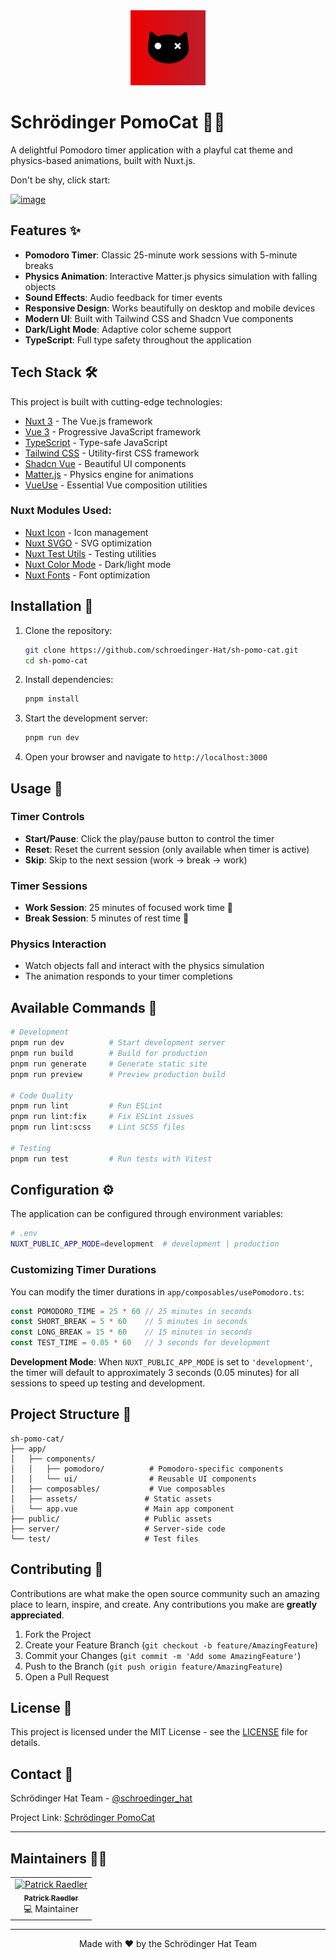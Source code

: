 <div align="center">
  <img src="app/assets/svg/sh-logo.svg" alt="Schrödinger PomoCat Logo" width="120" height="120">
</div>

# Schrödinger PomoCat 🍅😸

A delightful Pomodoro timer application with a playful cat theme and physics-based animations, built with Nuxt.js.

Don't be shy, click start:

[![image](https://github.com/user-attachments/assets/d53ed5ce-a4be-4888-b562-8ff74d144ec5)](https://pomo.schroedinger-hat.org)

## Features ✨

- **Pomodoro Timer**: Classic 25-minute work sessions with 5-minute breaks
- **Physics Animation**: Interactive Matter.js physics simulation with falling objects
- **Sound Effects**: Audio feedback for timer events
- **Responsive Design**: Works beautifully on desktop and mobile devices
- **Modern UI**: Built with Tailwind CSS and Shadcn Vue components
- **Dark/Light Mode**: Adaptive color scheme support
- **TypeScript**: Full type safety throughout the application

## Tech Stack 🛠️

This project is built with cutting-edge technologies:

- [Nuxt 3](https://nuxt.com/) - The Vue.js framework
- [Vue 3](https://vuejs.org/) - Progressive JavaScript framework
- [TypeScript](https://www.typescriptlang.org/) - Type-safe JavaScript
- [Tailwind CSS](https://tailwindcss.com/) - Utility-first CSS framework
- [Shadcn Vue](https://www.shadcn-vue.com/) - Beautiful UI components
- [Matter.js](https://brm.io/matter-js/) - Physics engine for animations
- [VueUse](https://vueuse.org/) - Essential Vue composition utilities

### Nuxt Modules Used:
- [Nuxt Icon](https://nuxt.com/modules/icon) - Icon management
- [Nuxt SVGO](https://nuxt.com/modules/nuxt-svgo) - SVG optimization
- [Nuxt Test Utils](https://github.com/nuxt/test-utils) - Testing utilities
- [Nuxt Color Mode](https://color-mode.nuxtjs.org/) - Dark/light mode
- [Nuxt Fonts](https://fonts.nuxtjs.org/) - Font optimization

## Installation 🚀

1. Clone the repository:
   ```bash
   git clone https://github.com/schroedinger-Hat/sh-pomo-cat.git
   cd sh-pomo-cat
   ```

2. Install dependencies:
   ```bash
   pnpm install
   ```

3. Start the development server:
   ```bash
   pnpm run dev
   ```

4. Open your browser and navigate to `http://localhost:3000`

## Usage 📖

### Timer Controls
- **Start/Pause**: Click the play/pause button to control the timer
- **Reset**: Reset the current session (only available when timer is active)
- **Skip**: Skip to the next session (work → break → work)

### Timer Sessions
- **Work Session**: 25 minutes of focused work time 🍅
- **Break Session**: 5 minutes of rest time 💆

### Physics Interaction
- Watch objects fall and interact with the physics simulation
- The animation responds to your timer completions

## Available Commands 🔧

```bash
# Development
pnpm run dev          # Start development server
pnpm run build        # Build for production
pnpm run generate     # Generate static site
pnpm run preview      # Preview production build

# Code Quality
pnpm run lint         # Run ESLint
pnpm run lint:fix     # Fix ESLint issues
pnpm run lint:scss    # Lint SCSS files

# Testing
pnpm run test         # Run tests with Vitest
```

## Configuration ⚙️

The application can be configured through environment variables:

```bash
# .env
NUXT_PUBLIC_APP_MODE=development  # development | production
```

### Customizing Timer Durations

You can modify the timer durations in `app/composables/usePomodoro.ts`:

```typescript
const POMODORO_TIME = 25 * 60 // 25 minutes in seconds
const SHORT_BREAK = 5 * 60    // 5 minutes in seconds
const LONG_BREAK = 15 * 60    // 15 minutes in seconds
const TEST_TIME = 0.05 * 60   // 3 seconds for development
```

**Development Mode**: When `NUXT_PUBLIC_APP_MODE` is set to `'development'`, the timer will default to approximately 3 seconds (0.05 minutes) for all sessions to speed up testing and development.

## Project Structure 📁

```
sh-pomo-cat/
├── app/
│   ├── components/
│   │   ├── pomodoro/          # Pomodoro-specific components
│   │   └── ui/                # Reusable UI components
│   ├── composables/           # Vue composables
│   ├── assets/               # Static assets
│   └── app.vue               # Main app component
├── public/                   # Public assets
├── server/                   # Server-side code
└── test/                     # Test files
```

## Contributing 🤝

Contributions are what make the open source community such an amazing place to learn, inspire, and create. Any contributions you make are **greatly appreciated**.

1. Fork the Project
2. Create your Feature Branch (`git checkout -b feature/AmazingFeature`)
3. Commit your Changes (`git commit -m 'Add some AmazingFeature'`)
4. Push to the Branch (`git push origin feature/AmazingFeature`)
5. Open a Pull Request

## License 📄

This project is licensed under the MIT License - see the [LICENSE](LICENSE) file for details.

## Contact 📧

Schrödinger Hat Team - [@schroedinger_hat](mailto:dev@schroedinger-hat.org)

Project Link: [Schrödinger PomoCat](https://github.com/schroedinger-Hat/sh-pomo-cat)

---

## Maintainers 👨‍💻

<div align="center">
  <table>
    <tr>
      <td align="center">
        <a href="https://github.com/Readpato">
          <img src="https://github.com/Readpato.png" width="100px" alt="Patrick Raedler"/>
          <br />
          <sub>
            <b>Patrick Raedler</b>
          </sub>
        </a>
        <br />
        <span>💻 Maintainer</span>
      </td>
    </tr>
  </table>
</div>

---

<div align="center">
  Made with ❤️ by the Schrödinger Hat Team
</div>
